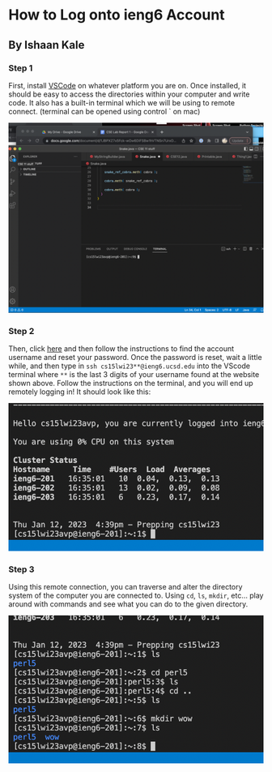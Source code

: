 # How to Log onto ieng6 Account
## By Ishaan Kale

### Step 1

First, install [VSCode](https://code.visualstudio.com/download) on whatever platform you are on. Once installed, it
should be easy to access the directories within your computer and write code.
It also has a built-in terminal which we will be using to remote connect.
(terminal can be opened using control ` on mac)

![Image](screenshot1.png)

### Step 2

Then, click [here](https://sdacs.ucsd.edu/~icc/index.php) and then follow the
instructions to find the account username and reset your password. Once the password is
reset, wait a little while, and then type in ```ssh cs15lwi23**@ieng6.ucsd.edu``` into the
VScode terminal where ```**``` is the last 3 digits of your username found at the website
shown above. Follow the instructions on the terminal, and you will end up remotely
logging in! It should look like this:

![Image](screenshot2.png)

### Step 3

Using this remote connection, you can traverse and alter the directory system of the
computer you are connected to. Using ```cd```, ```ls```, ```mkdir```, etc… play around with commands and
see what you can do to the given directory.

![Image](screenshot3.png)
